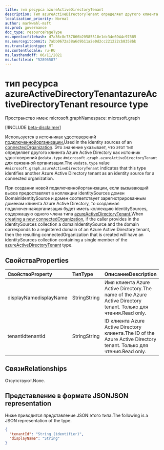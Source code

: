 ```yaml
---
title: тип ресурса azureActiveDirectoryTenant
description: Тип azureActiveDirectoryTenant определяет другого клиента Azure Active Directory как источник удостоверений для связанной организации.
localization_priority: Normal
author: markwahl-msft
ms.prod: governance
doc_type: resourcePageType
ms.openlocfilehash: d7a36c8c737866b20585518e1dc34e6944c97885
ms.sourcegitcommit: 7abb0672a38a6d9b11a2e0d2cc221222cb8358bb
ms.translationtype: MT
ms.contentlocale: ru-RU
ms.lasthandoff: 06/11/2021
ms.locfileid: "52896587"
---
```

# <a name="azureactivedirectorytenant-resource-type"></a><span data-ttu-id="d9909-103">тип ресурса azureActiveDirectoryTenant</span><span class="sxs-lookup"><span data-stu-id="d9909-103">azureActiveDirectoryTenant resource type</span></span>

<span data-ttu-id="d9909-104">Пространство имен: microsoft.graph</span><span class="sxs-lookup"><span data-stu-id="d9909-104">Namespace: microsoft.graph</span></span>

[!INCLUDE [beta-disclaimer](../../includes/beta-disclaimer.md)]

<span data-ttu-id="d9909-105">Используется в источниках удостоверений [подключеннойорганизации.](connectedOrganization.md)</span><span class="sxs-lookup"><span data-stu-id="d9909-105">Used in the identity sources of an [connectedOrganization](connectedOrganization.md).</span></span> <span data-ttu-id="d9909-106">Это значение указывает, что этот тип определяет другого клиента Azure Active Directory как источник удостоверений `@odata.type` `#microsoft.graph.azureActiveDirectoryTenant` для связанной организации.</span><span class="sxs-lookup"><span data-stu-id="d9909-106">The `@odata.type` value `#microsoft.graph.azureActiveDirectoryTenant` indicates that this type identifies another Azure Active Directory tenant as an identity source for a connected organization.</span></span>

<span data-ttu-id="d9909-107">При [](../api/connectedorganization-post.md)создании новой подключеннойорганизации, если вызывающий вызов предоставляет в коллекции identitySources домен DomainIdentitySource и домен соответствует зарегистрированным доменам клиента Azure Active Directory, то создаемая подключеннаяорганизация будет иметь коллекцию identitySources, содержащую одного члена типа [azureActiveDirectoryTenant.](azureactivedirectorytenant.md)</span><span class="sxs-lookup"><span data-stu-id="d9909-107">When [creating a new connectedOrganization](../api/connectedorganization-post.md), if the caller provides in the identitySources collection a domainIdentitySource and the domain corresponds to a registered domain of an Azure Active Directory tenant, then the resulting connectedOrganization that is created will have an identitySources collection containing a single member of the [azureActiveDirectoryTenant](azureactivedirectorytenant.md) type.</span></span>

## <a name="properties"></a><span data-ttu-id="d9909-108">Свойства</span><span class="sxs-lookup"><span data-stu-id="d9909-108">Properties</span></span>

| <span data-ttu-id="d9909-109">Свойство</span><span class="sxs-lookup"><span data-stu-id="d9909-109">Property</span></span>                     | <span data-ttu-id="d9909-110">Тип</span><span class="sxs-lookup"><span data-stu-id="d9909-110">Type</span></span>                      | <span data-ttu-id="d9909-111">Описание</span><span class="sxs-lookup"><span data-stu-id="d9909-111">Description</span></span> |
| :--------------------------- | :------------------------ | :---------- |
| <span data-ttu-id="d9909-112">displayName</span><span class="sxs-lookup"><span data-stu-id="d9909-112">displayName</span></span> |<span data-ttu-id="d9909-113">String</span><span class="sxs-lookup"><span data-stu-id="d9909-113">String</span></span> | <span data-ttu-id="d9909-114">Имя клиента Azure Active Directory.</span><span class="sxs-lookup"><span data-stu-id="d9909-114">The name of the Azure Active Directory tenant.</span></span> <span data-ttu-id="d9909-115">Только для чтения.</span><span class="sxs-lookup"><span data-stu-id="d9909-115">Read only.</span></span> |
| <span data-ttu-id="d9909-116">tenantId</span><span class="sxs-lookup"><span data-stu-id="d9909-116">tenantId</span></span> |<span data-ttu-id="d9909-117">String</span><span class="sxs-lookup"><span data-stu-id="d9909-117">String</span></span> | <span data-ttu-id="d9909-118">ID клиента Azure Active Directory клиента.</span><span class="sxs-lookup"><span data-stu-id="d9909-118">The ID of the Azure Active Directory tenant.</span></span> <span data-ttu-id="d9909-119">Только для чтения.</span><span class="sxs-lookup"><span data-stu-id="d9909-119">Read only.</span></span> |

## <a name="relationships"></a><span data-ttu-id="d9909-120">Связи</span><span class="sxs-lookup"><span data-stu-id="d9909-120">Relationships</span></span>

<span data-ttu-id="d9909-121">Отсутствуют.</span><span class="sxs-lookup"><span data-stu-id="d9909-121">None.</span></span>

## <a name="json-representation"></a><span data-ttu-id="d9909-122">Представление в формате JSON</span><span class="sxs-lookup"><span data-stu-id="d9909-122">JSON representation</span></span>

<span data-ttu-id="d9909-123">Ниже приводится представление JSON этого типа.</span><span class="sxs-lookup"><span data-stu-id="d9909-123">The following is a JSON representation of the type.</span></span>

<!-- {
  "blockType": "resource",
  "optionalProperties": [

  ],
  "@odata.type": "microsoft.graph.azureActiveDirectoryTenant",
  "baseType": "microsoft.graph.identitySource"
}-->

```json
{
  "tenantId": "String (identifier)",
  "displayName": "String"
}
```

<!-- uuid: 16cd6b66-4b1a-43a1-adaf-3a886856ed98
2019-02-04 14:57:30 UTC -->
<!-- {
  "type": "#page.annotation",
  "description": "azureActiveDirectoryTenant resource type",
  "keywords": "",
  "section": "documentation",
  "tocPath": ""
}-->


